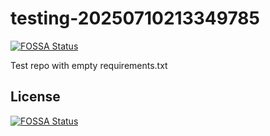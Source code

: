 # testing-20250710213349785
[![FOSSA Status](https://app.fossa.com/api/projects/git%2Bgithub.com%2Fkirogum%2Ftesting-20250710213349785.svg?type=shield)](https://app.fossa.com/projects/git%2Bgithub.com%2Fkirogum%2Ftesting-20250710213349785?ref=badge_shield)

Test repo with empty requirements.txt


## License
[![FOSSA Status](https://app.fossa.com/api/projects/git%2Bgithub.com%2Fkirogum%2Ftesting-20250710213349785.svg?type=large)](https://app.fossa.com/projects/git%2Bgithub.com%2Fkirogum%2Ftesting-20250710213349785?ref=badge_large)